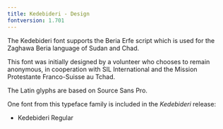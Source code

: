 ```yaml
---
title: Kedebideri - Design
fontversion: 1.701
---
```


The Kedebideri font supports the Beria Erfe script which is used for the Zaghawa Beria language of Sudan and Chad.

This font was initially designed by a volunteer who chooses to remain anonymous, in cooperation with SIL International and the Mission Protestante Franco-Suisse au Tchad.

The Latin glyphs are based on Source Sans Pro.

One font from this typeface family is included in the *Kedebideri* release:

* Kedebideri Regular
